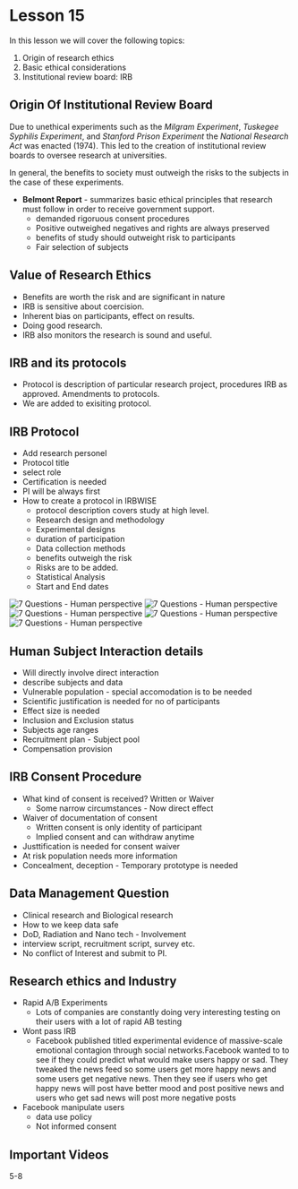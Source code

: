 # Lesson 15

In this lesson we will cover the following topics:

1. Origin of research ethics
2. Basic ethical considerations
3. Institutional review board: IRB

## Origin Of Institutional Review Board

Due to unethical experiments such as the _Milgram Experiment_, _Tuskegee Syphilis Experiment_, and _Stanford Prison Experiment_ the _National Research Act_ was enacted (1974). This led to the creation of institutional review boards to oversee research at universities.

In general, the benefits to society must outweigh the risks to the subjects in the case of these experiments.

- **Belmont Report** - summarizes basic ethical principles that research must follow in order to receive government support.
	- demanded rigoruous consent procedures
	- Positive outweighed negatives and rights are always preserved
	- benefits of study should outweight risk to participants
	- Fair selection of subjects

## Value of Research Ethics
- Benefits are worth the risk and are significant in nature
- IRB is sensitive about coercision.
- Inherent bias on participants, effect on results.
- Doing good research.
- IRB also monitors the research is sound and useful.

## IRB and its protocols

- Protocol is description of particular research project, procedures IRB as approved. Amendments to protocols.
- We are added to exisiting protocol.

## IRB Protocol
- Add research personel
- Protocol title
- select role
- Certification is needed
- PI will be always first
- How to create a protocol in IRBWISE
	- protocol description covers study at high level.
	- Research design and methodology 
	- Experimental designs
	- duration of participation
	- Data collection methods
	- benefits outweigh the risk
	- Risks are to be added.
	- Statistical Analysis
	- Start and End dates

![7 Questions - Human perspective](./img22.PNG)
![7 Questions - Human perspective](./img23.PNG)
![7 Questions - Human perspective](./img24.PNG)
![7 Questions - Human perspective](./img25.PNG)
![7 Questions - Human perspective](./img26.PNG)

## Human Subject Interaction details

- Will directly involve direct interaction
- describe subjects and data
- Vulnerable population - special accomodation is to be needed
- Scientific justification is needed for no of participants
- Effect size is needed
- Inclusion and Exclusion status
- Subjects age ranges
- Recruitment plan - Subject pool
- Compensation provision


## IRB Consent Procedure
- What kind of consent is received? Written or Waiver
	- Some narrow circumstances - Now direct effect
- Waiver of documentation of consent
	- Written consent is only identity of participant
	- Implied consent and can withdraw anytime
- Justtification is needed for consent waiver
- At risk population needs more information
- Concealment, deception - Temporary prototype is needed

## Data Management Question
- Clinical research and Biological research
- How to we keep data safe
- DoD, Radiation and Nano tech - Involvement
- interview script, recruitment script, survey etc.
- No conflict of Interest and submit to PI.

## Research ethics and Industry
- Rapid A/B Experiments
	- Lots of companies are constantly doing very interesting testing on their users with a lot of rapid AB testing 
- Wont pass IRB
	- Facebook published titled experimental evidence of massive-scale emotional contagion through social networks.Facebook wanted to to see if they could predict what would make users happy or sad. They tweaked the news feed so some users get more happy news and some users get negative news. Then they see if users who get happy news will post have better mood and post positive news and users who get sad news will post more negative posts
- Facebook manipulate users
	- data use policy
	- Not informed consent

## Important Videos
5-8
